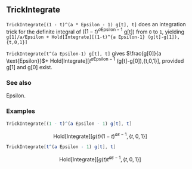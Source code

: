 ##  TrickIntegrate 

`TrickIntegrate[(1 - t)^(a * Epsilon - 1) g[t], t]` does an integration trick for the definite integral of ($(1-t)^{a \text{Epsilon}-1}$ g[t])  from `0` to `1`, yielding  `g[1]/a/Epsilon + Hold[Integrate][(1-t)^{a Epsilon-1} (g[t]-g[1]),{t,0,1}]`

`TrickIntegrate[t^(a Epsilon-1) g[t], t]` gives $\frac{g[0]}{a \text{Epsilon}}$+ Hold[Integrate][$t^{a \text{Epsilon}-1}$ (g[t]-g[0]),{t,0,1}], provided g[1] and g[0] exist.

###  See also 

Epsilon.

###  Examples 

```mathematica
TrickIntegrate[(1 - t)^(a Epsilon - 1) g[t], t]
```

$$\text{Hold}[\text{Integrate}]\left[g(t) (1-t)^{a \varepsilon -1},\{t,0,1\}\right]$$

```mathematica
TrickIntegrate[t^(a Epsilon - 1) g[t], t]
```

$$\text{Hold}[\text{Integrate}]\left[g(t) t^{a \varepsilon -1},\{t,0,1\}\right]$$